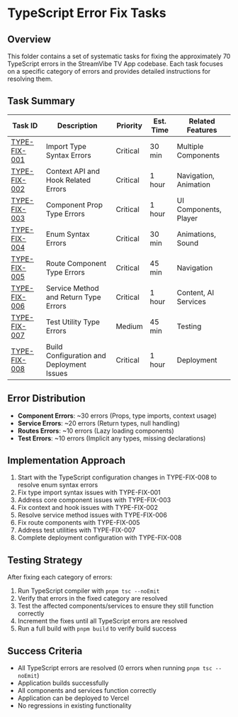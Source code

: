 # TypeScript Error Fix Tasks

## Overview

This folder contains a set of systematic tasks for fixing the approximately 70 TypeScript errors in the StreamVibe TV App codebase. Each task focuses on a specific category of errors and provides detailed instructions for resolving them.

## Task Summary

| Task ID | Description | Priority | Est. Time | Related Features |
|---------|-------------|----------|-----------|------------------|
| [TYPE-FIX-001](./TYPE-FIX-001.md) | Import Type Syntax Errors | Critical | 30 min | Multiple Components |
| [TYPE-FIX-002](./TYPE-FIX-002.md) | Context API and Hook Related Errors | Critical | 1 hour | Navigation, Animation |
| [TYPE-FIX-003](./TYPE-FIX-003.md) | Component Prop Type Errors | Critical | 1 hour | UI Components, Player |
| [TYPE-FIX-004](./TYPE-FIX-004.md) | Enum Syntax Errors | Critical | 30 min | Animations, Sound |
| [TYPE-FIX-005](./TYPE-FIX-005.md) | Route Component Type Errors | Critical | 45 min | Navigation |
| [TYPE-FIX-006](./TYPE-FIX-006.md) | Service Method and Return Type Errors | Critical | 1 hour | Content, AI Services |
| [TYPE-FIX-007](./TYPE-FIX-007.md) | Test Utility Type Errors | Medium | 45 min | Testing |
| [TYPE-FIX-008](./TYPE-FIX-008.md) | Build Configuration and Deployment Issues | Critical | 1 hour | Deployment |

## Error Distribution

- **Component Errors**: ~30 errors (Props, type imports, context usage)
- **Service Errors**: ~20 errors (Return types, null handling)
- **Routes Errors**: ~10 errors (Lazy loading components)
- **Test Errors**: ~10 errors (Implicit any types, missing declarations)

## Implementation Approach

1. Start with the TypeScript configuration changes in TYPE-FIX-008 to resolve enum syntax errors
2. Fix type import syntax issues with TYPE-FIX-001
3. Address core component issues with TYPE-FIX-003
4. Fix context and hook issues with TYPE-FIX-002
5. Resolve service method issues with TYPE-FIX-006
6. Fix route components with TYPE-FIX-005
7. Address test utilities with TYPE-FIX-007
8. Complete deployment configuration with TYPE-FIX-008

## Testing Strategy

After fixing each category of errors:

1. Run TypeScript compiler with `pnpm tsc --noEmit`
2. Verify that errors in the fixed category are resolved
3. Test the affected components/services to ensure they still function correctly
4. Increment the fixes until all TypeScript errors are resolved
5. Run a full build with `pnpm build` to verify build success

## Success Criteria

- All TypeScript errors are resolved (0 errors when running `pnpm tsc --noEmit`)
- Application builds successfully
- All components and services function correctly
- Application can be deployed to Vercel
- No regressions in existing functionality 